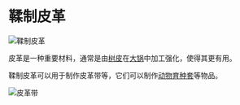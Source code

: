 # 鞣制皮革

![鞣制皮革](item:betterwithmods:material@6)

皮革是一种重要材料，通常是由[树皮](bark.md)在[大锅](../blocks/cauldron.md)中加工强化，使得其更有用。

鞣制皮革可以用于制作皮革带等，它们可以制作[动物育种套](restraint.md)等物品。


![皮革带](item:betterwithmods:material@9)
